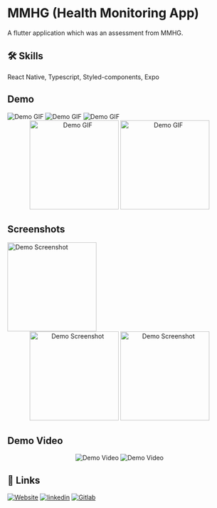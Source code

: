# MMHG (Health Monitoring App)

A flutter application which was an assessment from MMHG.

## 🛠 Skills

React Native, Typescript, Styled-components, Expo

## Demo

  <img src='https://gitlab.com/maz341/mmhg/-/raw/main/assets/demo/gif_1.gif' alt='Demo GIF'>
  <img src='https://gitlab.com/maz341/mmhg/-/raw/main/assets/demo/gif_2.gif' alt='Demo GIF'>
  <img src='https://gitlab.com/maz341/mmhg/-/raw/main/assets/demo/gif_3.gif' alt='Demo GIF'>

<div align='center'>
  <img src='https://gitlab.com/maz341/mmhg/-/raw/main/assets/demo/gif_4.gif' width='200' alt='Demo GIF'>
  <img src='https://gitlab.com/maz341/mmhg/-/raw/main/assets/demo/gif_5.gif' width='200' alt='Demo GIF'>
</div>

## Screenshots

  <img src='https://gitlab.com/maz341/mmhg/-/raw/main/assets/demo/ss1.png' width='200' alt='Demo Screenshot'>

<div align='center'>
  <img src='https://gitlab.com/maz341/mmhg/-/raw/main/assets/demo/ss2.png' width='200' alt='Demo Screenshot'>
  <img src='https://gitlab.com/maz341/mmhg/-/raw/main/assets/demo/ss3.png' width='200' alt='Demo Screenshot'>
  
</div>

## Demo Video

<div align='center'>
  <img src='https://gitlab.com/maz341/mmhg/-/raw/main/assets/demo/vid1.mp4'  alt='Demo Video'>
  <img src='https://gitlab.com/maz341/mmhg/-/raw/main/assets/demo/vid2.mp4'  alt='Demo Video'>

</div>

## 🔗 Links

[![Website](https://img.shields.io/badge/my_portfolio-000?style=for-the-badge&logo=ko-fi&logoColor=white)](https://maazkamal.com)
[![linkedin](https://img.shields.io/badge/linkedin-0A66C2?style=for-the-badge&logo=linkedin&logoColor=white)](https://www.linkedin.com/in/mazkamal/)
[![Gitlab](https://img.shields.io/badge/gitlab-fc6d27?style=for-the-badge&logo=gitlab&logoColor=white)](https://gitlab.com/maz341)
